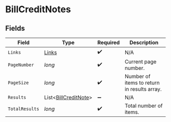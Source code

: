 # BillCreditNotes


## Fields

| Field                                                         | Type                                                          | Required                                                      | Description                                                   |
| ------------------------------------------------------------- | ------------------------------------------------------------- | ------------------------------------------------------------- | ------------------------------------------------------------- |
| `Links`                                                       | [Links](../../models/shared/Links.md)                         | :heavy_check_mark:                                            | N/A                                                           |
| `PageNumber`                                                  | *long*                                                        | :heavy_check_mark:                                            | Current page number.                                          |
| `PageSize`                                                    | *long*                                                        | :heavy_check_mark:                                            | Number of items to return in results array.                   |
| `Results`                                                     | List<[BillCreditNote](../../models/shared/BillCreditNote.md)> | :heavy_minus_sign:                                            | N/A                                                           |
| `TotalResults`                                                | *long*                                                        | :heavy_check_mark:                                            | Total number of items.                                        |